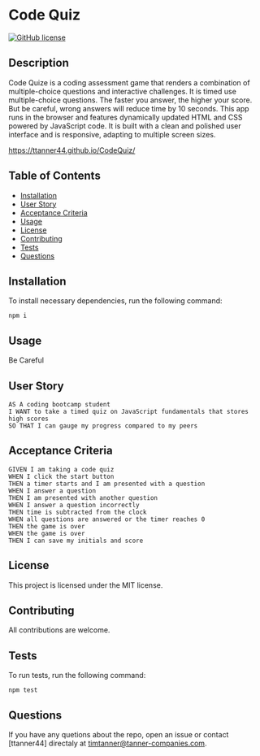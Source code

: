 # Code Quiz
[![GitHub license](https://img.shields.io/badge/license-MIT-Blue.svg)](https://github.com/ttanner44/CodeQuiz)

## Description
Code Quize is a coding assessment game that renders a combination of multiple-choice questions and interactive challenges. It is timed use multiple-choice questions. The faster you answer, the higher your score.  But be careful, wrong answers will reduce time by 10 seconds. This app runs in the browser and features dynamically updated HTML and CSS powered by JavaScript code. It is built with a clean and polished user interface and is responsive, adapting to multiple screen sizes.

https://ttanner44.github.io/CodeQuiz/

## Table of Contents
* [Installation](#installation)
* [User Story](#User-Story)
* [Acceptance Criteria](#Acceptance-Criteria)
* [Usage](#Usage)
* [License](#License)
* [Contributing](#Contributing)
* [Tests](#Tests)
* [Questions](#Questions)

## Installation
To install necessary dependencies, run the following command:
```
npm i
```

## Usage
Be Careful

## User Story
```
AS A coding bootcamp student
I WANT to take a timed quiz on JavaScript fundamentals that stores high scores
SO THAT I can gauge my progress compared to my peers
```

## Acceptance Criteria
```
GIVEN I am taking a code quiz
WHEN I click the start button
THEN a timer starts and I am presented with a question
WHEN I answer a question
THEN I am presented with another question
WHEN I answer a question incorrectly
THEN time is subtracted from the clock
WHEN all questions are answered or the timer reaches 0
THEN the game is over
WHEN the game is over
THEN I can save my initials and score
```

## License
This project is licensed under the MIT license.

## Contributing
All contributions are welcome.

## Tests
To run tests, run the following command:
```
npm test
```

## Questions

If you have any quetions about the repo, open an issue or contact [ttanner44] directaly at timtanner@tanner-companies.com.
